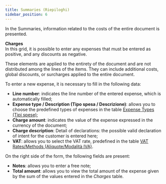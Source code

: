 ```yaml
---
title: Summaries (Riepiloghi)
sidebar_position: 6
---
```


In the Summaries, information related to the costs of the entire document is presented.

**Charges**  
In this grid, it is possible to enter any expenses that must be entered as positive, and any discounts as negative.

These elements are applied to the entirety of the document and are not distributed among the lines of the items. They can include additional costs, global discounts, or surcharges applied to the entire document. 

To enter a new expense, it is necessary to fill in the following data:

- **Line number**: indicates the line number of the entered expense, which is automatically filled;
- **Expense type / Description (Tipo spesa / Descrizione)**: allows you to choose the predefined types of expenses in the table [Expense Types (Tipi spese)](/docs/configurations/tables/general-settings/expenses-types/);
- **Charge amount**: indicates the value of the expense expressed in the currency of the document;
- **Charge description**: Detail of declarations: the possible valid declaration of intent for the customer is entered here;
- **VAT**: allows you to select the VAT rate, predefined in the table [VAT Rates/Methods (Aliquote/Modalità IVA)](/docs/configurations/tables/finance/vat-rates/).

On the right side of the form, the following fields are present:

- **Notes**: allows you to enter a free note;
- **Total amount**: allows you to view the total amount of the expense given by the sum of the values entered in the *Charges* table.